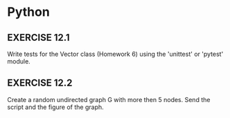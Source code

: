 # Python
## EXERCISE 12.1

Write tests for the Vector class (Homework 6) using the 'unittest' or 'pytest' module.
## EXERCISE 12.2

Create a random undirected graph G with more then 5 nodes. Send the script and the figure of the graph. 
